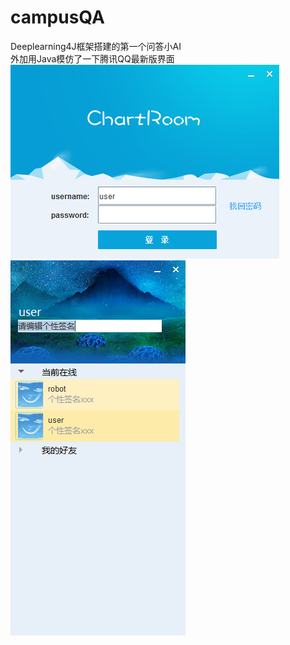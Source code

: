 # campusQA
Deeplearning4J框架搭建的第一个问答小AI  
外加用Java模仿了一下腾讯QQ最新版界面  
![xx](/src/main/resources/img/readme1.png)  
![xx](/src/main/resources/img/readme2.png)
